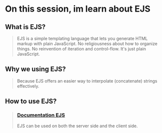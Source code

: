 # On this session, im learn about EJS

## What is EJS?
> EJS is a simple templating language that lets you generate HTML markup with plain JavaScript. No religiousness about how to organize things. No reinvention of iteration and control-flow. It's just plain JavaScript.

## Why we using EJS?
> Because EJS offers an easier way to interpolate (concatenate) strings effectively.

## How to use EJS?
> ### [Documentation EJS ](https://ejs.co/)
>
> EJS can be used on both the server side and the client side.

